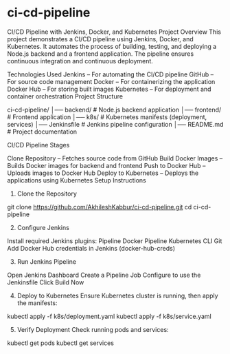# ci-cd-pipeline
CI/CD Pipeline with Jenkins, Docker, and Kubernetes
Project Overview
This project demonstrates a CI/CD pipeline using Jenkins, Docker, and Kubernetes. It automates the process of building, testing, and deploying a Node.js backend and a frontend application. The pipeline ensures continuous integration and continuous deployment.

Technologies Used
Jenkins – For automating the CI/CD pipeline
GitHub – For source code management
Docker – For containerizing the application
Docker Hub – For storing built images
Kubernetes – For deployment and container orchestration
Project Structure

ci-cd-pipeline/
│── backend/             # Node.js backend application
│── frontend/            # Frontend application
│── k8s/                 # Kubernetes manifests (deployment, services)
│── Jenkinsfile          # Jenkins pipeline configuration
│── README.md            # Project documentation

CI/CD Pipeline Stages

Clone Repository – Fetches source code from GitHub
Build Docker Images – Builds Docker images for backend and frontend
Push to Docker Hub – Uploads images to Docker Hub
Deploy to Kubernetes – Deploys the applications using Kubernetes
Setup Instructions
1. Clone the Repository

git clone https://github.com/AkhileshKabbur/ci-cd-pipeline.git
cd ci-cd-pipeline


2. Configure Jenkins

Install required Jenkins plugins:
Pipeline
Docker Pipeline
Kubernetes CLI
Git
Add Docker Hub credentials in Jenkins (docker-hub-creds)

3. Run Jenkins Pipeline

Open Jenkins Dashboard
Create a Pipeline Job
Configure to use the Jenkinsfile
Click Build Now

4. Deploy to Kubernetes
Ensure Kubernetes cluster is running, then apply the manifests:

kubectl apply -f k8s/deployment.yaml
kubectl apply -f k8s/service.yaml

5. Verify Deployment
Check running pods and services:

kubectl get pods
kubectl get services

